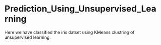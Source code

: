 # Prediction_Using_Unsupervised_Learning
Here we have classified the iris datset using KMeans clustring of unsupervised learning.
